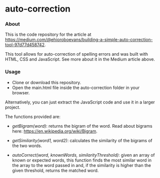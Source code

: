 # auto-correction

### About

This is the code repository for the article at https://medium.com/@ehioroboevans/building-a-simple-auto-correction-tool-97d77d458742.

This tool allows for auto-correction of spelling errors and was built with HTML, CSS and JavaScript. See more about it in the Medium article above.

### Usage

- Clone or download this repository.
- Open the main.html file inside the auto-correction folder in your browser.

Alternatively, you can just extract the JavaScript code and use it in a larger project.

The functions provided are:

- *getBigram(word)*: returns the bigram of the word. Read about bigrams here: https://en.wikipedia.org/wiki/Bigram.

- *getSimilarity(word1, word2)*: calculates the similarity of the bigrams of the two words.

- *autoCorrect(word, knownWords, similarityThreshold)*: given an array of known or expected words, this function finds the most similar word in the array to the word passed in and, if the similarity is higher than the given threshold, returns the matched word.

